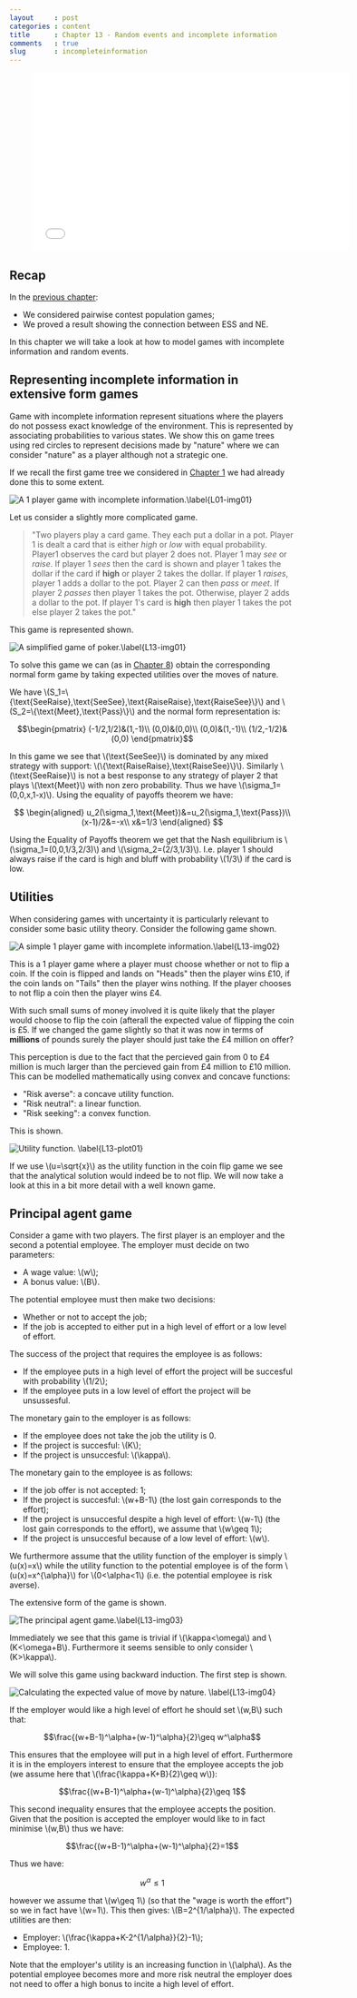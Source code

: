 ```yaml
---
layout     : post
categories : content
title      : Chapter 13 - Random events and incomplete information
comments   : true
slug       : incompleteinformation
---
```


<div class="video">
    <figure>
    <iframe width="560" height="315" src="//www.youtube.com/embed/9VphJ4BlFMA" frameborder="0" allowfullscreen></iframe>
    </figure>
</div>

## Recap

In the [previous chapter]({{site.baseurl}}/Content/Chapter_12_Nash_equilibrium_and_Evolutionary_stable_strategies):

- We considered pairwise contest population games;
- We proved a result showing the connection between ESS and NE.

In this chapter we will take a look at how to model games with incomplete information and random events.

## Representing incomplete information in extensive form games

Game with incomplete information represent situations where the players do not possess exact knowledge of the environment. This is represented by associating probabilities to various states. We show this on game trees using red circles to represent decisions made by "nature" where we can consider "nature" as a player although not a strategic one.

If we recall the first game tree we considered in [Chapter 1]({{site.baseurl}}/Content/Chapter_01-Introduction) we had already done this to some extent.

![A 1 player game with incomplete information.\label{L01-img01}]({{site.baseurl}}/Content/images/L01-img01.png)

Let us consider a slightly more complicated game.

> "Two players play a card game. They each put a dollar in a pot. Player 1 is dealt a card that is either *high* or *low* with equal probability. Player1 observes the card but player 2 does not. Player 1 may _see_ or _raise_. If player 1 _sees_ then the card is shown and player 1 takes the dollar if the card if **high** or player 2 takes the dollar. If player 1 _raises_, player 1 adds a dollar to the pot. Player 2 can then _pass_ or _meet_. If player 2 _passes_ then player 1 takes the pot. Otherwise, player 2 adds a dollar to the pot. If player 1's card is **high** then player 1 takes the pot else player 2 takes the pot."

This game is represented shown.

![A simplified game of poker.\label{L13-img01}]({{site.baseurl}}/Content/images/L13-img01.png)

To solve this game we can (as in [Chapter 8](Chapter_08-Subgame_Perfection.md)) obtain the corresponding normal form game by taking expected utilities over the moves of nature.

We have \\(S_1=\\{\text{SeeRaise},\text{SeeSee},\text{RaiseRaise},\text{RaiseSee}\\}\\) and \\(S_2=\\{\text{Meet},\text{Pass}\\}\\) and the normal form representation is:

$$\begin{pmatrix}
(-1/2,1/2)&(1,-1)\\
(0,0)&(0,0)\\
(0,0)&(1,-1)\\
(1/2,-1/2)&(0,0)
\end{pmatrix}$$

In this game we see that \\(\text{SeeSee}\\) is dominated by any mixed strategy with support: \\(\\{\text{RaiseRaise},\text{RaiseSee}\\}\\). Similarly \\(\text{SeeRaise}\\) is not a best response to any strategy of player 2 that plays \\(\text{Meet}\\) with non zero probability. Thus we have  \\(\sigma_1=(0,0,x,1-x)\\). Using the equality of payoffs theorem we have:

$$
\begin{aligned}
u_2(\sigma_1,\text{Meet})&=u_2(\sigma_1,\text{Pass})\\
(x-1)/2&=-x\\
x&=1/3
\end{aligned}
$$

Using the Equality of Payoffs theorem we get that the Nash equilibrium is \\(\sigma_1=(0,0,1/3,2/3)\\) and \\(\sigma_2=(2/3,1/3)\\). I.e. player 1 should always raise if the card is high and bluff with probability \\(1/3\\) if the card is low.

## Utilities

When considering games with uncertainty it is particularly relevant to consider some basic utility theory. Consider the following game shown.

![A simple 1 player game with incomplete information.\label{L13-img02}]({{site.baseurl}}/Content/images/L13-img02.png)

This is a 1 player game where a player must choose whether or not to flip a coin. If the coin is flipped and lands on "Heads" then the player wins £10, if the coin lands on "Tails" then the player wins nothing. If the player chooses to not flip a coin then the player wins £4.

With such small sums of money involved it is quite likely that the player would choose to flip the coin (afterall the expected value of flipping the coin is £5. If we changed the game slightly so that it was now in terms of **millions** of pounds surely the player should just take the £4 million on offer?

This perception is due to the fact that the percieved gain from 0 to £4 million is much larger than the percieved gain from £4 million to £10 million. This can be modelled mathematically using convex and concave functions:

- "Risk averse": a concave utility function.
- "Risk neutral": a linear function.
- "Risk seeking": a convex function.

This is shown.

![Utility function. \label{L13-plot01}]({{site.baseurl}}/Content/plots/L13-plot01.png)

If we use \\(u=\sqrt{x}\\) as the utility function in the coin flip game we see that the analytical solution would indeed be to not flip. We will now take a look at this in a bit more detail with a well known game.

## Principal agent game

Consider a game with two players. The first player is an employer and the second a potential employee. The employer must decide on two parameters:

- A wage value: \\(w\\);
- A bonus value: \\(B\\).

The potential employee must then make two decisions:

- Whether or not to accept the job;
- If the job is accepted to either put in a high level of effort or a low level of effort.

The success of the project that requires the employee is as follows:

- If the employee puts in a high level of effort the project will be succesful with probability \\(1/2\\);
- If the employee puts in a low level of effort the project will be unsussesful.

The monetary gain to the employer is as follows:

- If the employee does not take the job the utility is 0.
- If the project is succesful: \\(K\\);
- If the project is unsuccesful: \\(\kappa\\).

The monetary gain to the employee is as follows:

- If the job offer is not accepted: 1;
- If the project is succesful: \\(w+B-1\\) (the lost gain corresponds to the effort);
- If the project is unsuccesful despite a high level of effort: \\(w-1\\) (the lost gain corresponds to the effort), we assume that \\(w\geq 1\\);
- If the project is unsuccesful because of a low level of effort: \\(w\\).

We furthermore assume that the utility function of the employer is simply \\(u(x)=x\\) while the utility function to the potential employee is of the form \\(u(x)=x^{\alpha}\\) for \\(0<\alpha<1\\) (i.e. the potential employee is risk averse).

The extensive form of the game is shown.

![The principal agent game.\label{L13-img03}]({{site.baseurl}}/Content/images/L13-img03.png)

Immediately we see that this game is trivial if \\(\kappa<\omega\\) and \\(K<\omega+B\\). Furthermore it seems sensible to only consider \\(K>\kappa\\).

We will solve this game using backward induction. The first step is shown.

![Calculating the expected value of move by nature. \label{L13-img04}]({{site.baseurl}}/Content/images/L13-img04.png)

If the employer would like a high level of effort he should set \\(w,B\\) such that:

$$\frac{(w+B-1)^\alpha+(w-1)^\alpha}{2}\geq w^\alpha$$

This ensures that the employee will put in a high level of effort. Furthermore it is in the employers interest to ensure that the employee accepts the job (we assume here that \\(\frac{\kappa+K+B}{2}\geq w\\)):

$$\frac{(w+B-1)^\alpha+(w-1)^\alpha}{2}\geq 1$$

This second inequality ensures that the employee accepts the position. Given that the position is accepted the employer would like to in fact minimise \\(w,B\\) thus we have:

$$\frac{(w+B-1)^\alpha+(w-1)^\alpha}{2}=1$$

Thus we have:

$$w^\alpha\leq 1$$

however we assume that \\(w\geq 1\\) (so that the "wage is worth the effort") so we in fact have \\(w=1\\). This then gives: \\(B=2^{1/\alpha}\\). The expected utilities are then:

- Employer: \\(\frac{\kappa+K-2^{1/\alpha}}{2}-1\\);
- Employee: 1.

Note that the employer's utility is an increasing function in \\(\alpha\\). As the potential employee becomes more and more risk neutral the employer does not need to offer a high bonus to incite a high level of effort.
